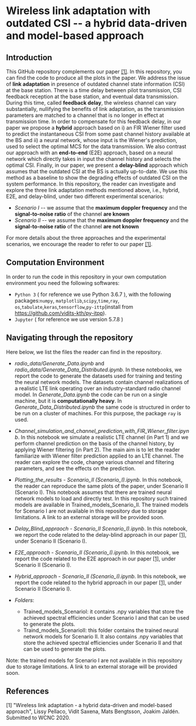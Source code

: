 # Wireless link adaptation with outdated CSI -- a hybrid data-driven and model-based approach

## Introduction
This GitHub repository complements our paper [[1]](#ourpaper). In this repository, you can find the code to produce all the plots in the paper. We address the issue of **link adaptation** in presence of outdated channel state information (CSI) at the base station. 
There is a time delay between pilot transmission, CSI feedback reception at the base station, and eventual data transmission. During this time, called **feedback delay**, the wireless channel can vary substantially, nullifying the benefits of link adaptation, as the transmission parameters are matched to a channel that is no longer in effect at transmission time.
In order to compensate for this feedback delay, in our paper we propose a **hybrid** approach based on i) an FIR Wiener filter used to predict the instantaneous CSI from some past channel history available at the BS and ii) a neural network, whose input is the Wiener's prediction, used to select the optimal MCS for the data transmission. We also contrast our approach with an **end-to-end** (E2E) approach, based on a neural network which directly takes in input the channel history and selects the optimal CSI. Finally, in our paper, we present a **delay-blind** approach which assumes that the outdated CSI at the BS is actually up-to-date. We use this method as a baseline to show the degrading effects of outdated CSI on the system performance.
In this repository, the reader can investigate and explore the three link adaptation methods mentioned above, i.e., hybrid, E2E, and delay-blind, under two different experimental scenarios:

- *Scenario I* -- we assume that the **maximum doppler frequency** and the **signal-to-noise ratio** of the channel **are known**
- *Scenario II* -- we assume that the **maximum doppler frequency** and the **signal-to-noise ratio** of the channel **are not known**

For more details about the three approaches and the experimental scenarios, we encourage the reader to refer to our paper [[1]](#ourpaper).

## Computation Environment
In order to run the code in this repository in your own computation environment you need the following softwares:
* `Python 3` ( for reference we use Python 3.6.7 ), with the following packages:`numpy`, `matplotlib`,`scipy`,`time`,`ray`, `os`,`tabulate`,`keras`,`tensorflow`,`py-ittp`(install from https://github.com/vidits-kth/py-itpp).
* `Jupyter` ( for reference we use version 5.7.8 )


## Navigating through the repository
Here below, we list the files the reader can find in the repository.

* *radio_data/Generate_Data.ipynb* and *radio_data/Generate_Data_Distributed.ipynb*. In these notebooks, we report the code to generate the datasets used for training and testing the neural network models. The datasets contain channel realizations of a realistic LTE link operating over an industry-standard radio channel model. In *Generate_Data.ipynb* the code can be run on a single machine, but it is **computationally heavy**. In *Generate_Data_Distributed.ipynb* the same code is structured in order to be run on a cluster of machines. For this purpose, the package `ray` is used.

* *Channel_simulation_and_channel_prediction_with_FIR_Wiener_filter.ipynb*.
In this notebook we simulate a realistic LTE channel (in Part 1) and we perform channel prediction on the basis of the channel history, by applying Wiener filtering (in Part 2). The main aim is to let the reader familiarize with Wiener filter prediction applied to an LTE channel. The reader can explore the code, change various channel and filtering parameters, and see the effects on the prediction.

* *Plotting_the_results - Scenario_II (Scenario_I).ipynb*.
In this notebook, the reader can reproduce the same plots of the paper, under Scenario II (Scenario I). This notebook assumes that there are trained neural network models to load and directly test. In this repository such trained models are available in Trained_models_Scenario_II. The trained models for Scenario I are not available in this repository due to storage limitations. A link to an external storage will be provided soon.

* *Delay_Blind_appraoch - Scenario_II Scenario_I).ipynb*.
In this notebook, we report the code related to the delay-blind approach in our paper [[1]](#ourpaper), under Scenario II (Scenario I).

* *E2E_approach - Scenario_II (Scenario_I).ipynb*.
In this notebook, we report the code related to the E2E approach in our paper [[1]](#ourpaper), under Scenario II (Scenario I).

* *Hybrid_approach - Scenario_II (Scenario_I).ipynb*.
In this notebook, we report the code related to the hybrid approach in our paper [[1]](#ourpaper), under Scenario II (Scenario I).

* *Folders*:
  - Trained_models_ScenarioI: it contains .npy variables that store the achieved spectral efficiencies under Scenario I and that can be      used to generate the plots.
  - Traind_models_ScenarioII: this folder contains the trained neural network models for Scenario II. It also contains .npy variables 
    that store the achieved spectral efficiencies under Scenario II and that can be used to generate the plots.
  
Note: the trained models for Scenario I are not available in this repository due to storage limitations. A link to an external storage will be provided soon.

## References
<a id='ourpaper'></a> [1] "Wireless link adaptation - a hybrid data-driven and model-based approach", Lissy Pellaco, Vidit Saxena, Mats Bengtsson, Joakim Jaldén. Submitted to WCNC 2020.
